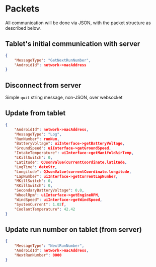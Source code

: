# Packets

All communication will be done via JSON, with the packet structure as described
below.

## Tablet's initial communication with server

```json
{
    "MessageType": "GetNextRunNumber",
    "AndroidId": network->macAddress
}
```

## Disconnect from server

Simple `quit` string message, non-JSON, over websocket

## Update from tablet

```json
{
    "AndroidId": network->macAddress,
    "MessageType": "Log",
    "RunNumber": runNum,
    "BatteryVoltage": uiInterface->getBatteryVoltage,
    "GroundSpeed": uiInterface->getGroundSpeed,
    "IntakeTemperature": uiInterface->getManifoldAirTemp,
    "LKillSwitch": 0,
    "Latitude": QJsonValue(currentCoordinate.latitude,
    "LogTime": dateStr,
    "Longitude": QJsonValue(currentCoordinate.longitude,
    "LapNumber": uiInterface->getCurrentLapNumber,
    "MKillSwitch": 0,
    "RKillSwitch": 0,
    "SecondaryBatteryVoltage": 0.0,
    "WheelRpm": uiInterface->getEngineRPM,
    "WindSpeed": uiInterface->getWindSpeed,
    "SystemCurrent": 1.02f,
    "CoolantTemperature": 42.42
}
```

## Update run number on tablet (from server)

```json
{
    "MessageType": "NextRunNumber",
    "AndroidId": network->macAddress,
    "NextRunNumber": 0000
}
```